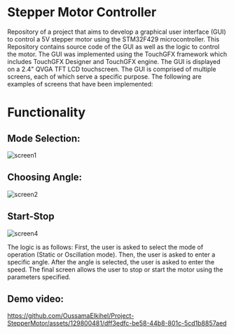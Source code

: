 # Stepper Motor Controller
Repository of a project that aims to develop a graphical user interface (GUI) to control a 5V stepper motor using the STM32F429 microcontroller.
This Repository contains source code of the GUI as well as the logic to control the motor.
The GUI was implemented using the TouchGFX framework which includes TouchGFX Designer and TouchGFX engine. The GUI is displayed on a 2.4" QVGA TFT LCD touchscreen.
The GUI is comprised of multiple screens, each of which serve a specific purpose. The following are examples of screens that have been implemented:

# Functionality

## Mode Selection:

![screen1](https://github.com/OussamaElkihel/Project-StepperMotor/assets/129800481/f2988e0e-255e-4a3c-a02a-a9cbd1e71ad2)

## Choosing Angle:

![screen2](https://github.com/OussamaElkihel/Project-StepperMotor/assets/129800481/de5baaa5-ae86-4ec3-a812-f6d3997f2ab9)

## Start-Stop

![screen4](https://github.com/OussamaElkihel/Project-StepperMotor/assets/129800481/7577fd87-40e3-4dca-ac7d-aa5b3033aae4)

The logic is as follows:
First, the user is asked to select the mode of operation (Static or Oscillation mode). Then, the user is asked to enter a specific angle.
After the angle is selected, the user is asked to enter the speed. The final screen allows the user to stop or start the motor using the parameters specified.

## Demo video:

https://github.com/OussamaElkihel/Project-StepperMotor/assets/129800481/dff3edfc-be58-44b8-801c-5cd1b8857aed




